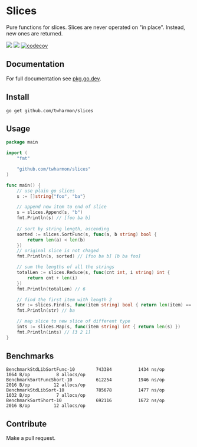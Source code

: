 # Slices
Pure functions for slices. Slices are never operated on "in place". Instead, new ones are returned.

![](https://github.com/twharmon/slices/workflows/Test/badge.svg) [![](https://goreportcard.com/badge/github.com/twharmon/slices)](https://goreportcard.com/report/github.com/twharmon/slices) [![codecov](https://codecov.io/gh/twharmon/slices/branch/main/graph/badge.svg?token=K0P59TPRAL)](https://codecov.io/gh/twharmon/slices)

## Documentation
For full documentation see [pkg.go.dev](https://pkg.go.dev/github.com/twharmon/slices).

## Install
`go get github.com/twharmon/slices`

## Usage
```go
package main

import (
	"fmt"

	"github.com/twharmon/slices"
)

func main() {
	// use plain go slices
	s := []string{"foo", "ba"}

	// append new item to end of slice
	s = slices.Append(s, "b")
	fmt.Println(s) // [foo ba b]
	
	// sort by string length, ascending
	sorted := slices.SortFunc(s, func(a, b string) bool {
		return len(a) < len(b)
	})
	// original slice is not chaged
	fmt.Println(s, sorted) // [foo ba b] [b ba foo]

	// sum the lengths of all the strings    
	totalLen := slices.Reduce(s, func(cnt int, i string) int {
		return cnt + len(i)
	})
	fmt.Println(totalLen) // 6

	// find the first item with length 2
	str := slices.Find(s, func(item string) bool { return len(item) == 2 })    
	fmt.Println(str) // ba

	// map slice to new slice of different type
	ints := slices.Map(s, func(item string) int { return len(s) })    
	fmt.Println(ints) // [3 2 1]
}
```

## Benchmarks
```
BenchmarkStdLibSortFunc-10    	  743384	      1434 ns/op	    1064 B/op	       8 allocs/op
BenchmarkSortFuncShort-10     	  612254	      1946 ns/op	    2016 B/op	      12 allocs/op
BenchmarkStdLibSort-10        	  785678	      1477 ns/op	    1032 B/op	       7 allocs/op
BenchmarkSortShort-10         	  692116	      1672 ns/op	    2016 B/op	      12 allocs/op
```

## Contribute
Make a pull request.
